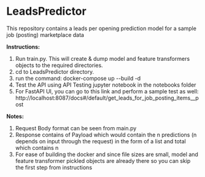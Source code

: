 # LeadsPredictor
This repository contains a leads per opening prediction model for a sample job (posting) marketplace data 

**Instructions:**

1. Run train.py. This will create & dump model and feature transformers objects to the required directories.
2. cd to LeadsPredictor directory.
3. run the command: docker-compose up --build -d
4. Test the API using API Testing jupyter notebook in the notebooks folder
5. For FastAPI UI, you can go to this link and perform a sample test as well: http://localhost:8087/docs#/default/get_leads_for_job_posting_items__post

**Notes:**
1. Request Body format can be seen from main.py
2. Response contains of Payload which would contain the n predictions (n depends on input through the request) in the form of a list and total which contains n
3. For ease of building the docker and since file sizes are small, model and feature transformer pickled objects are already there so you can skip the first step from instructions
